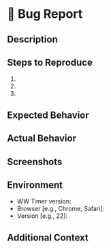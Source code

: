# 🐛 Bug Report

## Description
<!-- 📝 A clear and concise description of what the bug is. -->

## Steps to Reproduce
<!-- 🚶‍♂️ Steps to reproduce the behavior: -->
1. 
2. 
3. 

## Expected Behavior
<!-- ✅ A clear and concise description of what you expected to happen. -->

## Actual Behavior
<!-- ❌ A clear and concise description of what actually happened. -->

## Screenshots
<!-- 📸 If applicable, add screenshots to help explain your problem. -->

## Environment
<!-- 🌍 Please complete the following information: -->
- WW Timer version:
- Browser [e.g., Chrome, Safari]:
- Version [e.g., 22]:

## Additional Context
<!-- ➕ Add any other context about the problem here. -->